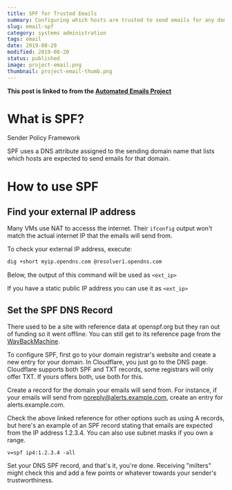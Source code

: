```yaml
---
title: SPF for Trusted Emails
summary: Configuring which hosts are trusted to send emails for any domain using SPF.
slug: email-spf
category: systems administration
tags: email
date: 2019-08-20
modified: 2019-08-20
status: published
image: project-email.png
thumbnail: project-email-thumb.png
---
```



**This post is linked to from the [Automated Emails Project](/project-email.html)**

# What is SPF?

Sender Policy Framework

SPF uses a DNS attribute assigned to the sending domain name that lists which
hosts are expected to send emails for that domain.


# How to use SPF

## Find your external IP address

Many VMs use NAT to accesss the internet. Their `ifconfig` output won't match
the actual internet IP that the emails will send from.

To check your external IP address, execute:

```bash
dig +short myip.opendns.com @resolver1.opendns.com
```

Below, the output of this command will be used as `<ext_ip>`

If you have a static public IP address you can use it as `<ext_ip>`


## Set the SPF DNS Record

There used to be a site with reference data at openspf.org but they ran out of
funding so it went offline. You can still get to its reference page from the
[WayBackMachine](http://web.archive.org/web/20190224184030/http://www.openspf.org/SPF_Record_Syntax).

To configure SPF, first
go to your domain registrar's website and create a new entry for your domain.
In Cloudflare, you just go to the DNS page. Cloudflare supports both SPF and
TXT records, some registrars will only offer TXT. If yours offers both, use
both for this.

Create a record for the domain your emails will send from. For instance, if
your emails will send from noreply@alerts.example.com, create an entry for
alerts.example.com.

Check the above linked reference for other options such as using A records,
but here's an example of an SPF record stating that emails are expected from
the IP address 1.2.3.4. You can also use subnet masks if you own a range.

```
v=spf ip4:1.2.3.4 -all
```

Set your DNS SPF record, and that's it, you're done. Receiving "milters"
might check this and add a few points or whatever towards your sender's
trustworthiness.

